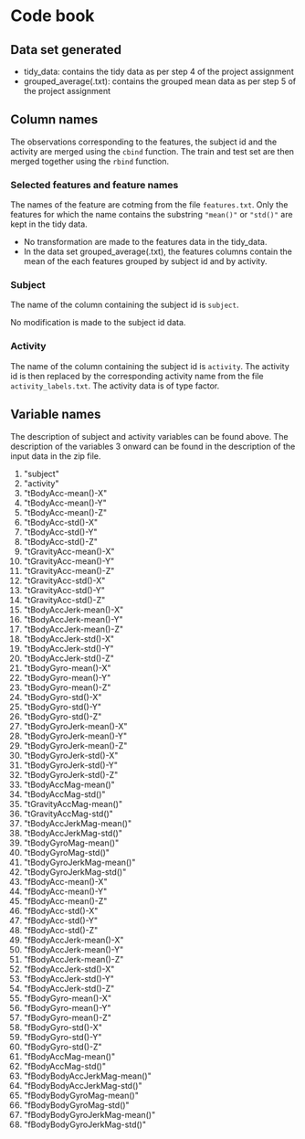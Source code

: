 # Code book

## Data set generated

* tidy_data: contains the tidy data as per step 4 of the project assignment
* grouped_average(.txt): contains the grouped mean data as per step 5 of the project assignment

## Column names

The observations corresponding to the features, the subject id and the activity are merged using the ```cbind``` function. The train and test set are then merged together using the ```rbind``` function.

### Selected features and feature names

The names of the feature are cotming from the file ```features.txt```. Only the features for which the name contains the substring ```"mean()"``` or ```"std()"``` are kept in the tidy data.

* No transformation are made to the features data in the tidy_data.
* In the data set grouped_average(.txt), the features columns contain the mean of the each features grouped by subject id and by activity. 

### Subject

The name of the column containing the subject id is ```subject```.

No modification is made to the subject id data.

### Activity

The name of the column containing the subject id is ```activity```. The activity id is then replaced by the corresponding activity name from the file ```activity_labels.txt```. The activity data is of type factor.

## Variable names

The description of subject and activity variables can be found above. The description of the variables 3 onward can be found in the description of the input data in the zip file.

1. "subject"
2. "activity" 
3. "tBodyAcc-mean()-X" 
4. "tBodyAcc-mean()-Y" 
5. "tBodyAcc-mean()-Z" 
6. "tBodyAcc-std()-X" 
7. "tBodyAcc-std()-Y" 
8. "tBodyAcc-std()-Z" 
9. "tGravityAcc-mean()-X" 
10. "tGravityAcc-mean()-Y" 
11. "tGravityAcc-mean()-Z" 
12. "tGravityAcc-std()-X" 
13. "tGravityAcc-std()-Y" 
14. "tGravityAcc-std()-Z" 
15. "tBodyAccJerk-mean()-X" 
16. "tBodyAccJerk-mean()-Y" 
17. "tBodyAccJerk-mean()-Z" 
18. "tBodyAccJerk-std()-X" 
19. "tBodyAccJerk-std()-Y" 
20. "tBodyAccJerk-std()-Z" 
21. "tBodyGyro-mean()-X" 
22. "tBodyGyro-mean()-Y" 
23. "tBodyGyro-mean()-Z" 
24. "tBodyGyro-std()-X" 
25. "tBodyGyro-std()-Y" 
26. "tBodyGyro-std()-Z" 
27. "tBodyGyroJerk-mean()-X" 
28. "tBodyGyroJerk-mean()-Y" 
29. "tBodyGyroJerk-mean()-Z"
30. "tBodyGyroJerk-std()-X" 
31. "tBodyGyroJerk-std()-Y" 
32. "tBodyGyroJerk-std()-Z" 
33. "tBodyAccMag-mean()" 
34. "tBodyAccMag-std()" 
35. "tGravityAccMag-mean()" 
36. "tGravityAccMag-std()" 
37. "tBodyAccJerkMag-mean()" 
38. "tBodyAccJerkMag-std()" 
39. "tBodyGyroMag-mean()" 
40. "tBodyGyroMag-std()" 
41. "tBodyGyroJerkMag-mean()" 
42. "tBodyGyroJerkMag-std()" 
43. "fBodyAcc-mean()-X" 
44. "fBodyAcc-mean()-Y" 
45. "fBodyAcc-mean()-Z" 
46. "fBodyAcc-std()-X" 
47. "fBodyAcc-std()-Y" 
48. "fBodyAcc-std()-Z" 
49. "fBodyAccJerk-mean()-X" 
50. "fBodyAccJerk-mean()-Y" 
51. "fBodyAccJerk-mean()-Z" 
52. "fBodyAccJerk-std()-X" 
53. "fBodyAccJerk-std()-Y" 
54. "fBodyAccJerk-std()-Z" 
55. "fBodyGyro-mean()-X" 
56. "fBodyGyro-mean()-Y" 
57. "fBodyGyro-mean()-Z" 
58. "fBodyGyro-std()-X" 
59. "fBodyGyro-std()-Y" 
60. "fBodyGyro-std()-Z" 
61. "fBodyAccMag-mean()" 
62. "fBodyAccMag-std()" 
63. "fBodyBodyAccJerkMag-mean()" 
64. "fBodyBodyAccJerkMag-std()" 
65. "fBodyBodyGyroMag-mean()" 
66. "fBodyBodyGyroMag-std()" 
67. "fBodyBodyGyroJerkMag-mean()" 
68. "fBodyBodyGyroJerkMag-std()"
